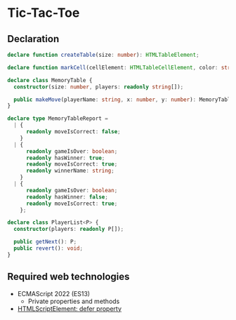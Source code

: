 # Tic-Tac-Toe

## Declaration

```typescript
declare function createTable(size: number): HTMLTableElement;

declare function markCell(cellElement: HTMLTableCellElement, color: string): void;
```

```typescript
declare class MemoryTable {
  constructor(size: number, players: readonly string[]);

  public makeMove(playerName: string, x: number, y: number): MemoryTableReport;
}

declare type MemoryTableReport =
  | {
      readonly moveIsCorrect: false;
    }
  | {
      readonly gameIsOver: boolean;
      readonly hasWinner: true;
      readonly moveIsCorrect: true;
      readonly winnerName: string;
    }
  | {
      readonly gameIsOver: boolean;
      readonly hasWinner: false;
      readonly moveIsCorrect: true;
    };
```

```typescript
declare class PlayerList<P> {
  constructor(players: readonly P[]);

  public getNext(): P;
  public revert(): void;
}
```

## Required web technologies

- ECMAScript 2022 (ES13)
    - Private properties and methods
- [HTMLScriptElement: defer property](https://html.spec.whatwg.org/multipage/scripting.html#dom-script-defer)
